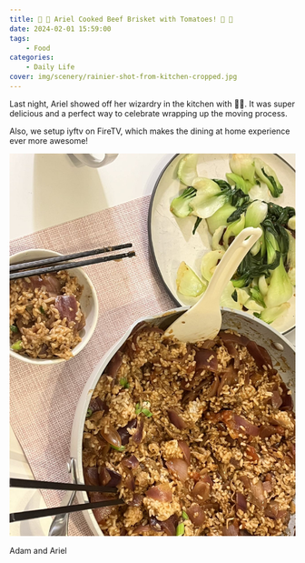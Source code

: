 ```yaml
---
title: 🍅 🥩 Ariel Cooked Beef Brisket with Tomatoes! 🥩 🍅 
date: 2024-02-01 15:59:00
tags:
    - Food
categories:
    - Daily Life
cover: img/scenery/rainier-shot-from-kitchen-cropped.jpg
---
```


Last night, Ariel showed off her wizardry in the kitchen with 🍅🥩. It was super delicious and a perfect way to celebrate wrapping up the moving process.

Also, we setup iyftv on FireTV, which makes the dining at home experience ever more awesome!

![Ariel's Beef with Tomato](/images/food/beef-brisket-with-tomato-by-ariel.jpg)

Adam and Ariel

